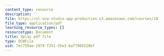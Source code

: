 ```yaml
---
content_type: resource
description: ''
file: https://ol-ocw-studio-app-production.s3.amazonaws.com/courses/18-01sc-single-variable-calculus-fall-2010/7ec759ae2979f25135e3baf7985528bf_aar099Xh5W4.pdf
file_type: application/pdf
learning_resource_types: []
resourcetype: Document
title: 3play pdf file
type: OCWFile
uid: 7ec759ae-2979-f251-35e3-baf7985528bf
---
```

